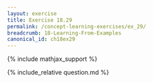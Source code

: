 ```yaml
---
layout: exercise
title: Exercise 18.29
permalink: /concept-learning-exercises/ex_29/
breadcrumb: 18-Learning-From-Examples
canonical_id: ch18ex29
---
```


{% include mathjax_support %}
<div id="hiddden">{% include_relative question.md %}</div>
